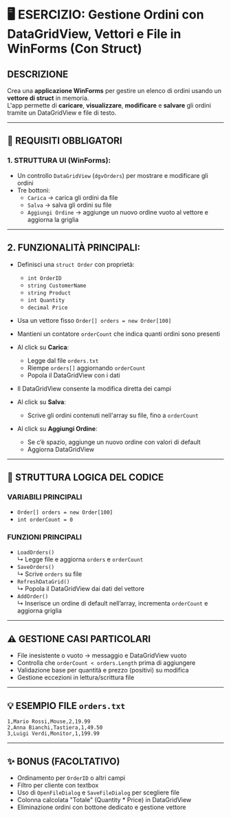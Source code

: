# 🖥️ ESERCIZIO: Gestione Ordini con DataGridView, Vettori e File in WinForms (Con Struct)

## DESCRIZIONE  
Crea una **applicazione WinForms** per gestire un elenco di ordini usando un **vettore di struct** in memoria.  
L'app permette di **caricare**, **visualizzare**, **modificare** e **salvare** gli ordini tramite un DataGridView e file di testo.

---

## 📌 REQUISITI OBBLIGATORI

### 1. STRUTTURA UI (WinForms):
- Un controllo `DataGridView` (`dgvOrders`) per mostrare e modificare gli ordini
- Tre bottoni:  
  - `Carica` → carica gli ordini da file  
  - `Salva` → salva gli ordini su file  
  - `Aggiungi Ordine` → aggiunge un nuovo ordine vuoto al vettore e aggiorna la griglia

---

## 2. FUNZIONALITÀ PRINCIPALI:

- Definisci una `struct Order` con proprietà:  
  - `int OrderID`  
  - `string CustomerName`  
  - `string Product`  
  - `int Quantity`  
  - `decimal Price`

- Usa un vettore fisso `Order[] orders = new Order[100]`  
- Mantieni un contatore `orderCount` che indica quanti ordini sono presenti

- Al click su **Carica**:
  - Legge dal file `orders.txt`  
  - Riempe `orders[]` aggiornando `orderCount`  
  - Popola il DataGridView con i dati

- Il DataGridView consente la modifica diretta dei campi

- Al click su **Salva**:
  - Scrive gli ordini contenuti nell'array su file, fino a `orderCount`

- Al click su **Aggiungi Ordine**:
  - Se c’è spazio, aggiunge un nuovo ordine con valori di default  
  - Aggiorna DataGridView

---

## 🔁 STRUTTURA LOGICA DEL CODICE

### VARIABILI PRINCIPALI  
- `Order[] orders = new Order[100]`  
- `int orderCount = 0`

### FUNZIONI PRINCIPALI  
- `LoadOrders()`  
  ↳ Legge file e aggiorna `orders` e `orderCount`  
- `SaveOrders()`  
  ↳ Scrive `orders` su file  
- `RefreshDataGrid()`  
  ↳ Popola il DataGridView dai dati del vettore  
- `AddOrder()`  
  ↳ Inserisce un ordine di default nell’array, incrementa `orderCount` e aggiorna griglia

---

## ⚠️ GESTIONE CASI PARTICOLARI

- File inesistente o vuoto → messaggio e DataGridView vuoto  
- Controlla che `orderCount < orders.Length` prima di aggiungere  
- Validazione base per quantità e prezzo (positivi) su modifica  
- Gestione eccezioni in lettura/scrittura file

---

## 💡 ESEMPIO FILE `orders.txt`

```
1,Mario Rossi,Mouse,2,19.99
2,Anna Bianchi,Tastiera,1,49.50
3,Luigi Verdi,Monitor,1,199.99
```

---

## ✨ BONUS (FACOLTATIVO)

- Ordinamento per `OrderID` o altri campi  
- Filtro per cliente con textbox  
- Uso di `OpenFileDialog` e `SaveFileDialog` per scegliere file  
- Colonna calcolata "Totale" (Quantity * Price) in DataGridView  
- Eliminazione ordini con bottone dedicato e gestione vettore
